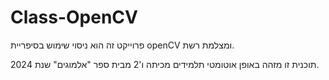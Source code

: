 # Class-OpenCV
פרוייקט זה הוא ניסוי שימוש בסיפריית openCV ומצלמת רשת.

תוכנית זו מזהה באופן אוטומטי תלמידים מכיתה ו'2 מבית ספר "אלמוגים" שנת 2024.
